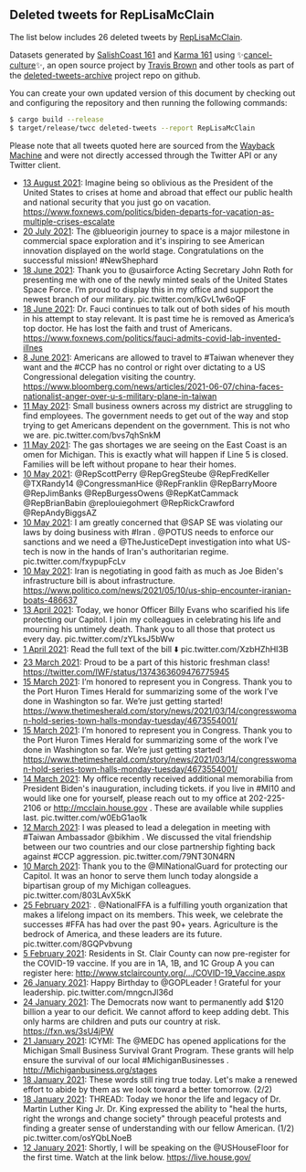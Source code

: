 ## Deleted tweets for RepLisaMcClain

The list below includes 26 deleted tweets by
[RepLisaMcClain](https://twitter.com/RepLisaMcClain).



Datasets generated by [SalishCoast 161](https://twitter.com/SalishCoastA) and [Karma 161](https://twitter.com/KarmaOneSixOne)
using ✨[cancel-culture](https://github.com/travisbrown/cancel-culture)✨, an open source project by [Travis Brown](https://twitter.com/travisbrown) 
and other tools as part of the [deleted-tweets-archive](https://github.com/salcoast/deleted-tweets-archive/) project repo on github.

You can create your own updated version of this document by checking out and configuring the
repository and then running the following commands:

```bash
$ cargo build --release
$ target/release/twcc deleted-tweets --report RepLisaMcClain
```

Please note that all tweets quoted here are sourced from the
[Wayback Machine](https://web.archive.org) and were not directly accessed through the Twitter API or
any Twitter client.

* [13 August 2021](https://web.archive.org/web/20210813140451/https://twitter.com/RepLisaMcClain/status/1426181922007494659): Imagine being so oblivious as the President of the United States to crises at home and abroad that effect our public health and national security that you just go on vacation. https://www.foxnews.com/politics/biden-departs-for-vacation-as-multiple-crises-escalate
* [20 July 2021](https://web.archive.org/web/20210720141013/https://twitter.com/RepLisaMcClain/status/1417486977570689028): The  @blueorigin  journey to space is a major milestone in commercial space exploration and it's inspiring to see American innovation displayed on the world stage.   Congratulations on the successful mission!   #NewShephard
* [18 June 2021](https://web.archive.org/web/20210618213307/https://twitter.com/RepLisaMcClain/status/1406002027495247873): Thank you to  @usairforce  Acting Secretary John Roth for presenting me with one of the newly minted seals of the United States Space Force.  I’m proud to display this in my office and support the newest branch of our military. pic.twitter.com/kGvL1w6oQF
* [18 June 2021](https://web.archive.org/web/20210618173921/https://twitter.com/RepLisaMcClain/status/1405943139299479559): Dr. Fauci continues to talk out of both sides of his mouth in his attempt to stay relevant.  It is past time he is removed as America’s top doctor.  He has lost the faith and trust of Americans.   https://www.foxnews.com/politics/fauci-admits-covid-lab-invented-illnes
* [ 8 June 2021](https://web.archive.org/web/20210608011101/https://twitter.com/RepLisaMcClain/status/1402067913880780801): Americans are allowed to travel to  #Taiwan  whenever they want and the  #CCP  has no control or right over dictating to a US Congressional delegation visiting the country. https://www.bloomberg.com/news/articles/2021-06-07/china-faces-nationalist-anger-over-u-s-military-plane-in-taiwan
* [11 May 2021](https://web.archive.org/web/20210511202725/https://twitter.com/RepLisaMcClain/status/1392214678898544640): Small business owners across my district are struggling to find employees.  The government needs to get out of the way and stop trying to get Americans dependent on the government. This is not who we are. pic.twitter.com/bvs7qhSnkM
* [11 May 2021](https://web.archive.org/web/20210511183917/https://twitter.com/RepLisaMcClain/status/1392187499842310149): The gas shortages we are seeing on the East Coast is an omen for Michigan. This is exactly what will happen if Line 5 is closed.  Families will be left without propane to hear their homes.
* [10 May 2021](https://web.archive.org/web/20210510211932/https://twitter.com/RepLisaMcClain/status/1391865475521552388): @RepScottPerry   @RepGregSteube   @RepFredKeller   @TXRandy14   @CongressmanHice   @RepFranklin   @RepBarryMoore   @RepJimBanks   @RepBurgessOwens   @RepKatCammack   @RepBrianBabin   @replouiegohmert   @RepRickCrawford   @RepAndyBiggsAZ
* [10 May 2021](https://web.archive.org/web/20210510211932/https://twitter.com/RepLisaMcClain/status/1391865475521552388): I am greatly concerned that  @SAP  SE was violating our laws by doing business with  #Iran .  @POTUS  needs to enforce our sanctions and we need a  @TheJusticeDept   investigation into what US-tech is now in the hands of Iran's authoritarian regime. pic.twitter.com/fxypupFcLv
* [10 May 2021](https://web.archive.org/web/20210510205630/https://twitter.com/RepLisaMcClain/status/1391859671984652295): Iran is negotiating in good faith as much as Joe Biden's infrastructure bill is about infrastructure. https://www.politico.com/news/2021/05/10/us-ship-encounter-iranian-boats-486637
* [13 April 2021](https://web.archive.org/web/20210413163711/https://twitter.com/RepLisaMcClain/status/1382009782555570176): Today, we honor Officer Billy Evans who scarified his life protecting our Capitol. I join my colleagues in celebrating his life and mourning his untimely death.   Thank you to all those that protect us every day. pic.twitter.com/zYLksJ5bWw
* [ 1 April 2021](https://web.archive.org/web/20210401183346/https://twitter.com/RepLisaMcClain/status/1377690557930217475): Read the full text of the bill ⬇️ pic.twitter.com/XzbHZhHI3B
* [23 March 2021](https://web.archive.org/web/20210323165730/https://twitter.com/RepLisaMcClain/status/1374404792735260688): Proud to be a part of this historic freshman class! https://twitter.com/IWF/status/1374363609476775945
* [15 March 2021](https://web.archive.org/web/20210315203047/https://twitter.com/RepLisaMcClain/status/1371559451350556672): I’m honored to represent you in Congress. Thank you to the Port Huron Times Herald for summarizing some of the work I’ve done in Washington so far.   We’re just getting started! https://www.thetimesherald.com/story/news/2021/03/14/congresswoman-hold-series-town-halls-monday-tuesday/4673554001/
* [15 March 2021](https://web.archive.org/web/20210315202943/https://twitter.com/RepLisaMcClain/status/1371559199847575553): I’m honored to represent you in Congress. Thank you to the Port Huron Times Herald for summarizing some of the work I’ve done in Washington so far.   We’re just getting started! https://www.thetimesherald.com/story/news/2021/03/14/congresswoman-hold-series-town-halls-monday-tuesday/4673554001/
* [14 March 2021](https://web.archive.org/web/20210314175649/https://twitter.com/RepLisaMcClain/status/1371157505238241280): My office recently received additional memorabilia from President Biden's inauguration, including tickets. if you live in  #MI10  and would like one for yourself, please reach out to my office at 202-225-2106 or  http://mcclain.house.gov . These are available while supplies last. pic.twitter.com/w0EbG1ao1k
* [12 March 2021](https://web.archive.org/web/20210312194415/https://twitter.com/RepLisaMcClain/status/1370460585884798976): I was pleased to lead a delegation in meeting with  #Taiwan  Ambassador  @bikhim . We discussed the vital friendship between our two countries and our close partnership fighting back against  #CCP  aggression. pic.twitter.com/79NT30N4RN
* [10 March 2021](https://web.archive.org/web/20210310202932/https://twitter.com/RepLisaMcClain/status/1369747155536207879): Thank you to the  @MINationalGuard  for protecting our Capitol. It was an honor to serve them lunch today alongside a bipartisan group of my Michigan colleagues. pic.twitter.com/803LAvX5kK
* [25 February 2021](https://web.archive.org/web/20210225165946/https://twitter.com/RepLisaMcClain/status/1364983244354064387): . @NationalFFA  is a fulfilling youth organization that makes a lifelong impact on its members. This week, we celebrate the successes  #FFA  has had over the past 90+ years. Agriculture is the bedrock of America, and these leaders are its future. pic.twitter.com/8GQPvbvung
* [ 5 February 2021](https://web.archive.org/web/20210205162938/https://twitter.com/RepLisaMcClain/status/1357728044107063297): Residents in St. Clair County can now pre-register for the COVID-19 vaccine. If you are in 1A, 1B, and 1C Group A you can register here:  http://www.stclaircounty.org/.../COVID-19_Vaccine.aspx
* [26 January 2021](https://web.archive.org/web/20210126203042/https://twitter.com/RepLisaMcClain/status/1354164708987822083): Happy Birthday to  @GOPLeader ! Grateful for your leadership. pic.twitter.com/mngcnJl36d
* [24 January 2021](https://web.archive.org/web/20210124180130/https://twitter.com/RepLisaMcClain/status/1353402188790255617): The Democrats now want to permanently add $120 billion a year to our deficit. We cannot afford to keep adding debt. This only harms are children and puts our country at risk. https://fxn.ws/3sU4jPW
* [21 January 2021](https://web.archive.org/web/20210121184540/https://twitter.com/RepLisaMcClain/status/1352326344936353793): ICYMI: The  @MEDC  has opened applications for the Michigan Small Business Survival Grant Program. These grants will help ensure the survival of our local  #MichiganBusinesses . http://Michiganbusiness.org/stages
* [18 January 2021](https://web.archive.org/web/20210118141624/https://twitter.com/RepLisaMcClain/status/1351171160470335489): These words still ring true today. Let's make a renewed effort to abide by them as we look toward a better tomorrow. (2/2)
* [18 January 2021](https://web.archive.org/web/20210118141624/https://twitter.com/RepLisaMcClain/status/1351171160470335489): THREAD:   Today we honor the life and legacy of Dr. Martin Luther King Jr. Dr. King expressed the ability to "heal the hurts, right the wrongs and change society" through peaceful protests and finding a greater sense of understanding with our fellow American. (1/2) pic.twitter.com/osYQbLNoeB
* [12 January 2021](https://web.archive.org/web/20210112234008/https://twitter.com/RepLisaMcClain/status/1349139075161325570): Shortly, I will be speaking on the  @USHouseFloor   for the first time. Watch at the link below.   https://live.house.gov/
